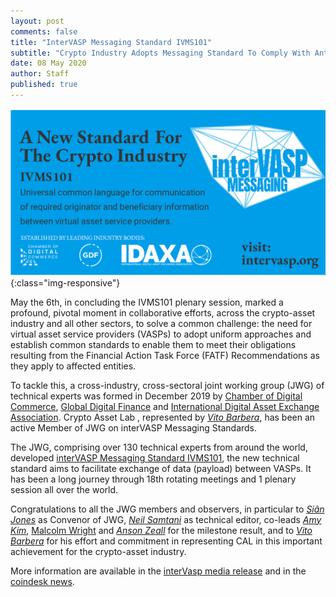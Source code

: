 ```yaml
---
layout: post
comments: false
title: "InterVASP Messaging Standard IVMS101"
subtitle: "Crypto Industry Adopts Messaging Standard To Comply With Anti-Money Laundering Regulations From The FATF"
date: 08 May 2020
author: Staff
published: true
---
```


![IVMS101](/img/posts/ivms101.png){:class="img-responsive"}

May the 6th, in concluding the IVMS101 plenary session, marked a profound, pivotal moment in collaborative efforts, across the crypto-asset industry and all other sectors, to solve a common challenge: the need for virtual asset service providers (VASPs) to adopt uniform approaches and establish common standards to enable them to meet their obligations resulting from the Financial Action Task Force (FATF) Recommendations as they apply to affected entities.

To tackle this, a cross-industry, cross-sectoral joint working group (JWG) of technical experts was formed in December 2019  by [Chamber of Digital Commerce](https://digitalchamber.org/), [Global Digital Finance](https://www.gdf.io/) and [International Digital Asset Exchange Association](http://idaxa.org/).
Crypto Asset Lab , represented by [_Vito Barbera_](https://www.linkedin.com/in/vito-barbera-44883a89/?originalSubdomain=it), has been an active Member of JWG on interVASP Messaging Standards.

The JWG, comprising over 130 technical experts from around the world, developed [interVASP Messaging Standard IVMS101](https://intervasp.org/), the new technical standard aims to facilitate exchange of data (payload) between VASPs.
It has been a long journey through 18th rotating meetings and 1 plenary session all over the world.

Congratulations to all the JWG members and observers, in particular to [_Siân Jones_](https://www.linkedin.com/in/sianjonescoinsult/) as Convenor of JWG, [_Neil Samtani_](https://www.linkedin.com/in/neilsamtani/) as technical editor, co-leads [_Amy Kim_](https://www.linkedin.com/in/amydavinekim/), [Malcolm Wright](https://www.linkedin.com/in/malcolmwright/) and [_Anson Zeall_](https://www.linkedin.com/in/ansonzeall/) for the milestone result, and to [_Vito Barbera_](https://www.linkedin.com/in/vito-barbera-44883a89/?originalSubdomain=it) for his effort and commitment in representing CAL in this important achievement for the crypto-asset industry.

More information are available in the [interVasp media release](https://docs.google.com/document/d/1d-Kr15x_HtXOK6O0kVaLfhH0IABi6mFoipvGgrf-PmE/edit) and in the [coindesk news](https://www-coindesk-com.cdn.ampproject.org/c/s/www.coindesk.com/crypto-firms-establish-messaging-standard-to-deal-with-fatf-travel-rule?amp=1).
